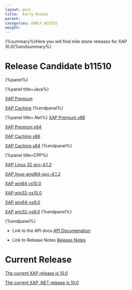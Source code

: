 ```yaml
---
layout: post
title:  Early Access
parent:
categories: EARLY_ACCESS
weight:
---
```


{%summary%}Here you will find mile stone releases for XAP 10.0{%endsummary%}

 
# Release Candidate b11510

{%panel%}


{%panel title=Java%}

[XAP Premium](http://www.gigaspaces.com/tempfiles/downloads/EarlyAccess/xap/10.0.0/rc/gigaspaces-xap-premium-10.0.0-rc-b11510.zip)

[XAP Caching](http://www.gigaspaces.com/tempfiles/downloads/EarlyAccess/xap/10.0.0/rc/gigaspaces-xap-caching-10.0.0-rc-b11510.zip)
{%endpanel%}


{%panel title=.Net%}
[XAP Premium x86](http://www.gigaspaces.com/tempfiles/downloads/EarlyAccess/xap/10.0.0/rc/GigaSpaces-XAP.NET-Premium-10.0.0.11510-RC-x86.msi)

[XAP Premium x64](http://www.gigaspaces.com/tempfiles/downloads/EarlyAccess/xap/10.0.0/rc/GigaSpaces-XAP.NET-Premium-10.0.0.11510-RC-x64.msi)

[XAP Caching x86](http://www.gigaspaces.com/tempfiles/downloads/EarlyAccess/xap/10.0.0/rc/GigaSpaces-XAP.NET-Caching-10.0.0.11510-RC-x86.msi)

[XAP Caching x64](http://www.gigaspaces.com/tempfiles/downloads/EarlyAccess/xap/10.0.0/rc/GigaSpaces-XAP.NET-Caching-10.0.0.11510-RC-x64.msi)
{%endpanel%}

{%panel title=CPP%}

[XAP Linux 32 gcc-4.1.2](http://www.gigaspaces.com/tempfiles/downloads/EarlyAccess/xap/10.0.0/rc/gigaspaces-cpp-10.0.0-rc-linux32-gcc-4.1.2.tar.gz)

[XAP linux-amd64-gcc-4.1.2](http://www.gigaspaces.com/tempfiles/downloads/EarlyAccess/xap/10.0.0/rc/gigaspaces-cpp-10.0.0-rc-linux-amd64-gcc-4.1.2.tar.gz)

[XAP win64 vs10.0](http://www.gigaspaces.com/tempfiles/downloads/EarlyAccess/xap/10.0.0/rc/gigaspaces-cpp-10.0.0-rc-win64-vs10.0.tar.gz)

[XAP win32-vs10.0](http://www.gigaspaces.com/tempfiles/downloads/EarlyAccess/xap/10.0.0/rc/gigaspaces-cpp-10.0.0-rc-win32-vs10.0.tar.gz)

[XAP win64-vs9.0](http://www.gigaspaces.com/tempfiles/downloads/EarlyAccess/xap/10.0.0/rc/gigaspaces-cpp-10.0.0-rc-win64-vs9.0.tar.gz)

[XAP win32-vs9.0](http://www.gigaspaces.com/tempfiles/downloads/EarlyAccess/xap/10.0.0/rc/gigaspaces-cpp-10.0.0-rc-win32-vs9.0.tar.gz)
{%endpanel%}

{%endpanel%}

* Link to the API docs
[API Documenation](/api_documentation)

* Link to Release Notes
[Release Notes](/release_notes)


# Current Release

[The current XAP release is 10.0](/xap100)

[The current XAP .NET release is 10.0](/xap100net)




